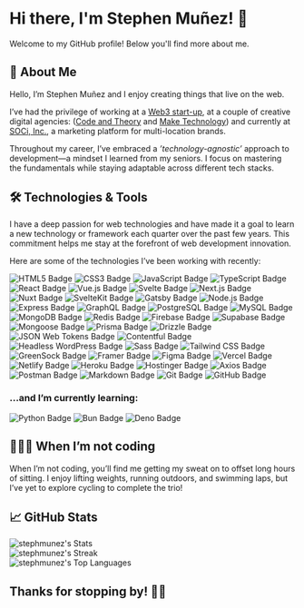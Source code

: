 # Hi there, I'm Stephen Muñez! 👋

Welcome to my GitHub profile! Below you'll find more about me.

## 🚀 About Me

Hello, I’m Stephen Muñez and I enjoy creating things that live on the web.

I’ve had the privilege of working at a [Web3 start-up](https://unit.network/), at a couple of creative digital agencies: ([Code and Theory](https://www.codeandtheory.com) and [Make Technology](https://www.make.technology)) and currently at [SOCi, Inc.](https://meetsoci.com), a marketing platform for multi-location brands.

Throughout my career, I’ve embraced a _’technology-agnostic’_ approach to development—a mindset I learned from my seniors. I focus on mastering the fundamentals while staying adaptable across different tech stacks.

## 🛠️ Technologies & Tools

I have a deep passion for web technologies and have made it a goal to learn a new technology or framework each quarter over the past few years. This commitment helps me stay at the forefront of web development innovation.

Here are some of the technologies I’ve been working with recently:

<p align="left">
  <img src="https://img.shields.io/badge/HTML5-E34F26?logo=html5&logoColor=fff&style=for-the-badge" alt="HTML5 Badge" />
  <img src="https://img.shields.io/badge/CSS3-1572B6?logo=css3&logoColor=fff&style=for-the-badge" alt="CSS3 Badge" />
  <img src="https://img.shields.io/badge/JavaScript-F7DF1E?logo=javascript&logoColor=000&style=for-the-badge" alt="JavaScript Badge" />
  <img src="https://img.shields.io/badge/TypeScript-3178C6?logo=typescript&logoColor=fff&style=for-the-badge" alt="TypeScript Badge" />
  <img src="https://img.shields.io/badge/React-61DAFB?logo=react&logoColor=000&style=for-the-badge" alt="React Badge" />
  <img src="https://img.shields.io/badge/Vue.js-4FC08D?logo=vuedotjs&logoColor=fff&style=for-the-badge" alt="Vue.js Badge" />
  <img src="https://img.shields.io/badge/Svelte-FF3E00?logo=svelte&logoColor=fff&style=for-the-badge" alt="Svelte Badge" />
  <img src="https://img.shields.io/badge/Next.js-000?logo=nextdotjs&logoColor=fff&style=for-the-badge" alt="Next.js Badge" />
  <img src="https://img.shields.io/badge/Nuxt-00DC82?logo=nuxt&logoColor=fff&style=for-the-badge" alt="Nuxt Badge" />
  <img src="https://img.shields.io/badge/SvelteKit-FF3E00?style=for-the-badge&logo=Svelte&logoColor=white" alt="SvelteKit Badge" />
  <img src="https://img.shields.io/badge/Gatsby-639?logo=gatsby&logoColor=fff&style=for-the-badge" alt="Gatsby Badge" />
  <img src="https://img.shields.io/badge/Node.js-5FA04E?logo=nodedotjs&logoColor=fff&style=for-the-badge" alt="Node.js Badge" />
  <img src="https://img.shields.io/badge/Express-000?logo=express&logoColor=fff&style=for-the-badge" alt="Express Badge" />
  <img src="https://img.shields.io/badge/GraphQL-E10098?logo=graphql&logoColor=fff&style=for-the-badge" alt="GraphQL Badge" />
  <img src="https://img.shields.io/badge/PostgreSQL-4169E1?logo=postgresql&logoColor=fff&style=for-the-badge" alt="PostgreSQL Badge" />
  <img src="https://img.shields.io/badge/MySQL-4479A1?logo=mysql&logoColor=fff&style=for-the-badge" alt="MySQL Badge" />
  <img src="https://img.shields.io/badge/MongoDB-47A248?logo=mongodb&logoColor=fff&style=for-the-badge" alt="MongoDB Badge" />
  <img src="https://img.shields.io/badge/Redis-FF4438?logo=redis&logoColor=fff&style=for-the-badge" alt="Redis Badge" />
  <img src="https://img.shields.io/badge/Firebase-DD2C00?logo=firebase&logoColor=fff&style=for-the-badge" alt="Firebase Badge" />
  <img src="https://img.shields.io/badge/Supabase-3FCF8E?logo=supabase&logoColor=fff&style=for-the-badge" alt="Supabase Badge" />
  <img src="https://img.shields.io/badge/Mongoose-800?logo=mongoose&logoColor=fff&style=for-the-badge" alt="Mongoose Badge" />
  <img src="https://img.shields.io/badge/Prisma-2D3748?logo=prisma&logoColor=fff&style=for-the-badge" alt="Prisma Badge" />
  <img src="https://img.shields.io/badge/Drizzle-C5F74F?logo=drizzle&logoColor=000&style=for-the-badge" alt="Drizzle Badge" />
  <img src="https://img.shields.io/badge/JSON%20Web%20Tokens-000?logo=jsonwebtokens&logoColor=fff&style=for-the-badge" alt="JSON Web Tokens Badge" />
  <img src="https://img.shields.io/badge/Contentful-2478CC?logo=contentful&logoColor=fff&style=for-the-badge" alt="Contentful Badge" />
  <img src="https://img.shields.io/badge/WordPress-21759B?logo=wordpress&logoColor=fff&style=for-the-badge" alt="Headless WordPress Badge" />
  <img src="https://img.shields.io/badge/Sass-C69?logo=sass&logoColor=fff&style=for-the-badge" alt="Sass Badge" />
  <img src="https://img.shields.io/badge/Tailwind%20CSS-06B6D4?logo=tailwindcss&logoColor=fff&style=for-the-badge" alt="Tailwind CSS Badge" />
  <img src="https://img.shields.io/badge/GreenSock-88CE02?logo=greensock&logoColor=fff&style=for-the-badge" alt="GreenSock Badge" />
  <img src="https://img.shields.io/badge/Framer-05F?logo=framer&logoColor=fff&style=for-the-badge" alt="Framer Badge" />
  <img src="https://img.shields.io/badge/Figma-F24E1E?logo=figma&logoColor=fff&style=for-the-badge" alt="Figma Badge" />
  <img src="https://img.shields.io/badge/Vercel-000?logo=vercel&logoColor=fff&style=for-the-badge" alt="Vercel Badge" />
  <img src="https://img.shields.io/badge/Netlify-00C7B7?logo=netlify&logoColor=fff&style=for-the-badge" alt="Netlify Badge" />
  <img src="https://img.shields.io/badge/Heroku-430098?logo=heroku&logoColor=fff&style=for-the-badge" alt="Heroku Badge" />
  <img src="https://img.shields.io/badge/Hostinger-673DE6?logo=hostinger&logoColor=fff&style=for-the-badge" alt="Hostinger Badge">
  <img src="https://img.shields.io/badge/Axios-5A29E4?logo=axios&logoColor=fff&style=for-the-badge" alt="Axios Badge" />
  <img src="https://img.shields.io/badge/Postman-FF6C37?logo=postman&logoColor=fff&style=for-the-badge" alt="Postman Badge" />
  <img src="https://img.shields.io/badge/Markdown-000?logo=markdown&logoColor=fff&style=for-the-badge" alt="Markdown Badge" />
  <img src="https://img.shields.io/badge/Git-F05032?logo=git&logoColor=fff&style=for-the-badge" alt="Git Badge" />
  <img src="https://img.shields.io/badge/GitHub-181717?logo=github&logoColor=fff&style=for-the-badge" alt="GitHub Badge" />
</p>

### ...and I’m currently learning:

<p align="left">
  <img src="https://img.shields.io/badge/Python-3776AB?logo=python&logoColor=fff&style=for-the-badge" alt="Python Badge" />
  <img src="https://img.shields.io/badge/Bun-000?logo=bun&logoColor=fff&style=for-the-badge" alt="Bun Badge">
  <img src="https://img.shields.io/badge/Deno-70FFAF?logo=deno&logoColor=000&style=for-the-badge" alt="Deno Badge">
</p>

## 🏃🏽‍➡️ When I’m not coding

When I’m not coding, you’ll find me getting my sweat on to offset long hours of sitting. I enjoy lifting weights, running outdoors, and swimming laps, but I’ve yet to explore cycling to complete the trio!

## 📈 GitHub Stats

<div align="left">
  
  ![stephmunez's Stats](https://github-readme-stats.vercel.app/api?username=stephmunez&theme=dark&show_icons=true&hide_border=true&count_private=true) <br/>
  ![stephmunez's Streak](https://github-readme-streak-stats.herokuapp.com/?user=stephmunez&theme=dark&hide_border=true) <br/>
  ![stephmunez's Top Languages](https://github-readme-stats.vercel.app/api/top-langs/?username=stephmunez&theme=dark&show_icons=true&hide_border=true&layout=compact)
  
</div>



## Thanks for stopping by! 👍🏽
